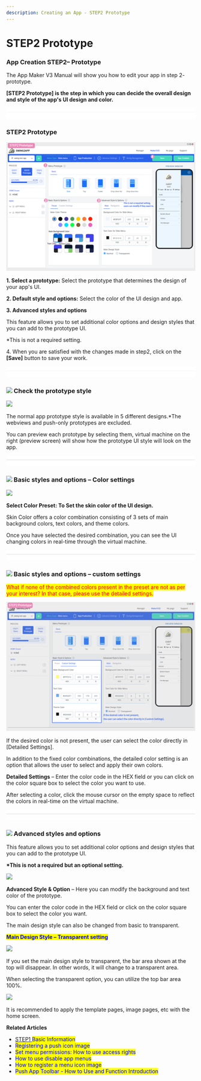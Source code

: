 ```yaml
---
description: Creating an App - STEP2 Prototype
---
```


# STEP2 Prototype

### App Creation STEP2–  Prototype&#x20;

The App Maker V3  Manual will show you how to edit your app in step 2- prototype.

**\[STEP2 Prototype] is the step in which you can decide the overall design and style of the app's UI design and color.**

![](<../../.gitbook/assets/구분선 (1) (1).PNG>)

### STEP2 Prototype&#x20;

![](../../.gitbook/assets/가이드2.png)

**1. Select a prototype:** Select the prototype that determines the design of your app's UI.

**2. Default style and options:** Select the color of the UI design and app.

**3. Advanced styles and options**

&#x20;This feature allows you to set additional color options and design styles that you can add to the prototype UI.

\*This is not a required setting.

4\. When you are satisfied with the changes made in step2, click on the **\[Save]** button to save your work.

![](<../../.gitbook/assets/구분선 (1) (1).PNG>)

### ![](https://wp.swing2app.co.kr/wp-content/uploads/2018/09/%EB%8B%A8%EB%9D%BD1-1.png) Check the prototype style

![](https://wp.swing2app.co.kr/wp-content/uploads/2022/07/%EB%85%B9%ED%99%94\_2022\_07\_01\_14\_50\_40\_340.gif)

The normal app prototype style is available in 5 different designs.\*The webviews and push-only prototypes are excluded.

You can preview each prototype by selecting them, virtual machine on the right (preview screen) will show how the prototype UI style will look on the app.&#x20;

![](<../../.gitbook/assets/구분선 (1) (1).PNG>)

### ![](https://wp.swing2app.co.kr/wp-content/uploads/2018/09/%EB%8B%A8%EB%9D%BD1-1.png) Basic styles and options – Color settings

![](https://wp.swing2app.co.kr/wp-content/uploads/2022/07/%EB%85%B9%ED%99%94\_2022\_07\_01\_14\_52\_49\_797.gif)

**Select Color Preset: To Set the skin color of the UI design.**

Skin Color offers a color combination consisting of 3 sets of main background colors, text colors, and theme colors.

Once you have selected the desired combination, you can see the UI changing colors in real-time through the virtual machine.

![](<../../.gitbook/assets/구분선 (1) (1).PNG>)

### ![](https://wp.swing2app.co.kr/wp-content/uploads/2018/09/%EB%8B%A8%EB%9D%BD1-1.png) Basic styles and options – custom settings

<mark style="color:red;">What if none of the combined colors present in the preset are not as per your interest? In that case,  please use the detailed settings.</mark>

![](../../.gitbook/assets/가이드2-2.png)

If the desired color is not present, the user can select the color directly in \[Detailed Settings].

In addition to the fixed color combinations, the detailed color setting is an option that allows the user to select and apply their own colors.



**Detailed Settings** – Enter the color code in the HEX field or you can click on the color square box to select the color you want to use.

After selecting a color, click the mouse cursor on the empty space to reflect the colors in real-time on the virtual machine.

![](<../../.gitbook/assets/구분선 (1) (1).PNG>)

### ![](https://wp.swing2app.co.kr/wp-content/uploads/2018/09/%EB%8B%A8%EB%9D%BD1-1.png) Advanced styles and options

This feature allows you to set additional color options and design styles that you can add to the prototype UI.

**\*This is not a required but an optional setting.**&#x20;

![](https://wp.swing2app.co.kr/wp-content/uploads/2022/07/%EA%B3%A0%EA%B8%89%EC%8A%A4%ED%83%80%EC%9D%BC%EC%83%89%EC%83%81.gif)

**Advanced Style & Option** – Here you can modify the background and text color of the prototype.

You can enter the color code in the HEX field or click on the color square box to select the color you want.

The main design style can also be changed from basic to transparent.



<mark style="color:blue;">**Main Design Style – Transparent setting**</mark>

![](https://wp.swing2app.co.kr/wp-content/uploads/2022/07/%EB%94%94%EC%9E%90%EC%9D%B81.png)

If you set the main design style to transparent, the bar area shown at the top will disappear. In other words, it will change to a transparent area.

When selecting the transparent option, you can utilize the top bar area 100%.



![](https://wp.swing2app.co.kr/wp-content/uploads/2022/07/%EB%94%94%EC%9E%90%EC%9D%B82-1.png)

It is recommended to apply the template pages, image pages, etc with the home screen.





**Related Articles**

* [STEP1 ](https://wp.swing2app.co.kr/documentation/v3manual/step1-basic/)<mark style="color:blue;">Basic Information</mark>
* <mark style="color:blue;">Registering a push icon image</mark>
* <mark style="color:blue;">Set menu permissions: How to use access rights</mark>
* <mark style="color:blue;">How to use disable app menus</mark>
* <mark style="color:blue;">How to register a menu icon image</mark>
* <mark style="color:blue;">Push App Toolbar - How to Use and Function Introduction</mark>
